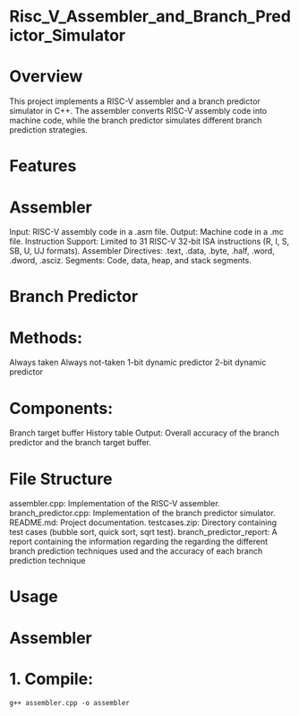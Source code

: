 # Risc_V_Assembler_and_Branch_Predictor_Simulator

# Overview
This project implements a RISC-V assembler and a branch predictor simulator in C++. The assembler converts RISC-V assembly code into machine code, while the branch predictor simulates different branch prediction strategies.

# Features
# Assembler
Input: RISC-V assembly code in a .asm file.
Output: Machine code in a .mc file.
Instruction Support: Limited to 31 RISC-V 32-bit ISA instructions (R, I, S, SB, U, UJ formats).
Assembler Directives: .text, .data, .byte, .half, .word, .dword, .asciz.
Segments: Code, data, heap, and stack segments.

# Branch Predictor
# Methods:
Always taken
Always not-taken
1-bit dynamic predictor
2-bit dynamic predictor
# Components:
Branch target buffer
History table
Output: Overall accuracy of the branch predictor and the branch target buffer.

# File Structure
assembler.cpp: Implementation of the RISC-V assembler.
branch_predictor.cpp: Implementation of the branch predictor simulator.
README.md: Project documentation.
testcases.zip: Directory containing test cases (bubble sort, quick sort, sqrt test).
branch_predictor_report: A report containing the information regarding the regarding the different branch prediction techniques used and the accuracy of each branch prediction technique

# Usage
# Assembler
# 1. Compile:
```terminal
g++ assembler.cpp -o assembler
```

